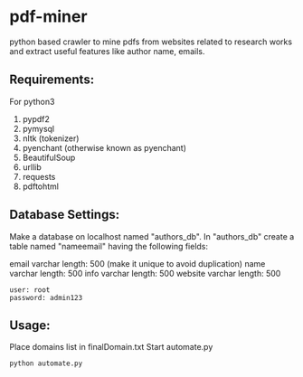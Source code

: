 # pdf-miner
python based crawler to mine pdfs from websites related to research works and extract useful features like author name, emails.

## Requirements:

For python3

1. pypdf2
2. pymysql
3. nltk (tokenizer)
4. pyenchant (otherwise known as  pyenchant)
5. BeautifulSoup
6. urllib
7. requests 
8. pdftohtml

## Database Settings:

Make a database on localhost named "authors_db".
In "authors_db" create a table named "nameemail" having the following fields:

email              varchar    length: 500 (make it unique to avoid duplication)
name               varchar    length: 500
info               varchar    length: 500
website            varchar    length: 500

```
user: root
password: admin123
```
## Usage:

Place domains list in finalDomain.txt
Start automate.py

```
python automate.py
```
